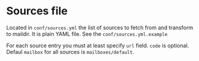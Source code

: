 # Sources file

Located in `conf/sources.yml` the list of sources to fetch from and transform to
maildir. It is plain YAML file. See the `conf/sources.yml.example`

For each source entry you must at least specify `url` field. `code` is optional.
Defaul `mailbox` for all sources is `mailboxes/default`.
